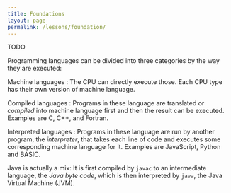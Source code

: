 ```yaml
---
title: Foundations
layout: page
permalink: /lessons/foundation/
---
```

TODO

Programming languages can be divided into three categories by the way they are
executed:

Machine languages
: The CPU can directly execute those. Each CPU type has their own version of
machine language.

Compiled languages
: Programs in these language are translated or *compiled* into machine language
first and then the result can be executed. Examples are C, C++, and Fortran.

Interpreted languages
: Programs in these language are run by another program, the *interpreter*, that
takes each line of code and executes some corresponding machine language for it.
Examples are JavaScript, Python and BASIC.

Java is actually a mix: It is first compiled by `javac` to an intermediate
language, the *Java byte code*, which is then interpreted by `java`, the
Java Virtual Machine (JVM).